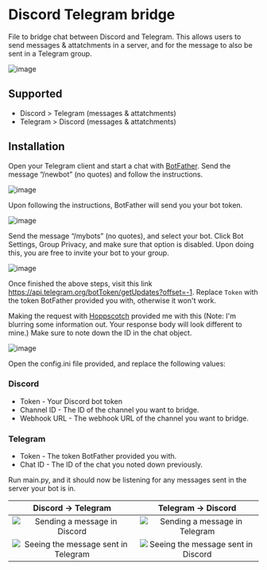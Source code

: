 # Discord Telegram bridge

File to bridge chat between Discord and Telegram. This allows users to send messages & attatchments in a server, and for the message to also be sent in a Telegram group.

![image](https://user-images.githubusercontent.com/90877067/201297882-45093b37-9c65-4c4c-8742-9137bb097306.png)


## Supported

* Discord > Telegram (messages & attatchments)
* Telegram > Discord (messages & attatchments)

## Installation

Open your Telegram client and start a chat with [BotFather](https://t.me/BotFather). Send the message “/newbot” (no quotes) and follow the instructions.

![image](https://user-images.githubusercontent.com/90877067/182313481-fa70b777-c46f-4d59-8ddb-3dd55856d32d.png)

Upon following the instructions, BotFather will send you your bot token.

![image](https://user-images.githubusercontent.com/90877067/182313860-72051436-a77c-4979-9d9e-324a6677fef8.png)

Send the message “/mybots” (no quotes), and select your bot. Click Bot Settings, Group Privacy, and make sure that option is disabled.
Upon doing this, you are free to invite your bot to your group.

![image](https://user-images.githubusercontent.com/90877067/182314225-05fdab18-9bbd-4a95-b87d-81a86117cf0c.png)

Once finished the above steps, visit this link <https://api.telegram.org/botToken/getUpdates?offset=-1>.
Replace `Token` with the token BotFather provided you with, otherwise it won't work.

Making the request with [Hoppscotch](https://hoppscotch.io/) provided me with this (Note: I'm blurring some information out. Your response body will look different to mine.)
Make sure to note down the ID in the chat object.

![image](https://user-images.githubusercontent.com/90877067/182315491-7aedc897-a961-474c-9672-6293e80ea386.png)

Open the config.ini file provided, and replace the following values:

### Discord

* Token - Your Discord bot token
* Channel ID - The ID of the channel you want to bridge.
* Webhook URL - The webhook URL of the channel you want to bridge.

### Telegram

* Token - The token BotFather provided you with.
* Chat ID - The ID of the chat you noted down previously.

Run main.py, and it should now be listening for any messages sent in the server your bot is in.

Discord -> Telegram  |  Telegram -> Discord
:--------------------:|:---------------------:
![Sending a message in Discord](https://cdn.discordapp.com/attachments/889397754458169385/1040538516238651422/166815413825077623.png) | ![Sending a message in Telegram](https://cdn.discordapp.com/attachments/889397754458169385/1040538702012760104/166815418025119756.png)
![Seeing the message sent in Telegram](https://cdn.discordapp.com/attachments/889397754458169385/1040538516620312576/166815413825077623.png) | ![Seeing the message sent in Discord](https://cdn.discordapp.com/attachments/889397754458169385/1040538756555477002/166815419425133878.png)

